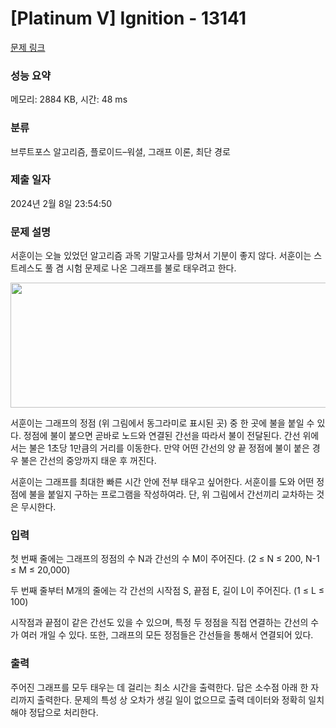 # [Platinum V] Ignition - 13141 

[문제 링크](https://www.acmicpc.net/problem/13141) 

### 성능 요약

메모리: 2884 KB, 시간: 48 ms

### 분류

브루트포스 알고리즘, 플로이드–워셜, 그래프 이론, 최단 경로

### 제출 일자

2024년 2월 8일 23:54:50

### 문제 설명

<p>서훈이는 오늘 있었던 알고리즘 과목 기말고사를 망쳐서 기분이 좋지 않다. 서훈이는 스트레스도 풀 겸 시험 문제로 나온 그래프를 불로 태우려고 한다.</p>

<p style="text-align:center"><img alt="" src="https://onlinejudgeimages.s3-ap-northeast-1.amazonaws.com/problem/13141/I_ignite.png" style="height:200px; width:524px"></p>

<p>서훈이는 그래프의 정점 (위 그림에서 동그라미로 표시된 곳) 중 한 곳에 불을 붙일 수 있다. 정점에 불이 붙으면 곧바로 노드와 연결된 간선을 따라서 불이 전달된다. 간선 위에서는 불은 1초당 1만큼의 거리를 이동한다. 만약 어떤 간선의 양 끝 정점에 불이 붙은 경우 불은 간선의 중앙까지 태운 후 꺼진다.</p>

<p>서훈이는 그래프를 최대한 빠른 시간 안에 전부 태우고 싶어한다. 서훈이를 도와 어떤 정점에 불을 붙일지 구하는 프로그램을 작성하여라. 단, 위 그림에서 간선끼리 교차하는 것은 무시한다.</p>

### 입력 

 <p>첫 번째 줄에는 그래프의 정점의 수 N과 간선의 수 M이 주어진다. (2 ≤ N ≤ 200, N-1 ≤ M ≤ 20,000)</p>

<p>두 번째 줄부터 M개의 줄에는 각 간선의 시작점 S, 끝점 E, 길이 L이 주어진다. (1 ≤ L ≤ 100)</p>

<p>시작점과 끝점이 같은 간선도 있을 수 있으며, 특정 두 정점을 직접 연결하는 간선의 수가 여러 개일 수 있다. 또한, 그래프의 모든 정점들은 간선들을 통해서 연결되어 있다.</p>

### 출력 

 <p>주어진 그래프를 모두 태우는 데 걸리는 최소 시간을 출력한다. 답은 소수점 아래 한 자리까지 출력한다. 문제의 특성 상 오차가 생길 일이 없으므로 출력 데이터와 정확히 일치해야 정답으로 처리한다.</p>

